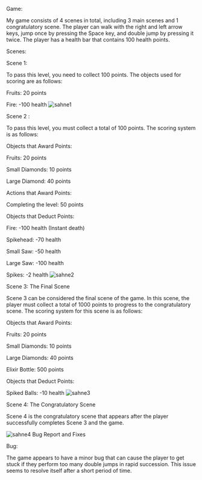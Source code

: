Game: 

My game consists of 4 scenes in total, including 3 main scenes and 1 congratulatory scene. The player can walk with the right and left arrow keys, jump once by pressing the Space key, and double jump by pressing it twice. The player has a health bar that contains 100 health points. 

Scenes: 

Scene 1: 

To pass this level, you need to collect 100 points. The objects used for scoring are as follows: 

Fruits: 20 points 

Fire: -100 health 
![sahne1](https://github.com/brcece/pixel-adventure1-game/assets/144183892/3925bc3e-32b5-4cf2-aca6-ac38230eb999)

Scene 2 : 

To pass this level, you must collect a total of 100 points. The scoring system is as follows: 

Objects that Award Points: 

Fruits: 20 points 

Small Diamonds: 10 points 

Large Diamond: 40 points 

Actions that Award Points: 

Completing the level: 50 points 

Objects that Deduct Points: 

Fire: -100 health (Instant death) 

Spikehead: -70 health 

Small Saw: -50 health 

Large Saw: -100 health 

Spikes: -2 health 
![sahne2](https://github.com/brcece/pixel-adventure1-game/assets/144183892/fc64d81f-2ab9-4cc8-aae8-1cfb66efaf87)

Scene 3: The Final Scene 

Scene 3 can be considered the final scene of the game. In this scene, the player must collect a total of 1000 points to progress to the congratulatory scene. The scoring system for this scene is as follows: 

Objects that Award Points: 

Fruits: 20 points 

Small Diamonds: 10 points 

Large Diamonds: 40 points 

Elixir Bottle: 500 points 

Objects that Deduct Points: 

Spiked Balls: -10 health 
![sahne3](https://github.com/brcece/pixel-adventure1-game/assets/144183892/af7b21b2-9450-4f58-853e-2396e996b15b)

Scene 4: The Congratulatory Scene 

Scene 4 is the congratulatory scene that appears after the player successfully completes Scene 3 and the game. 

 ![sahne4](https://github.com/brcece/pixel-adventure1-game/assets/144183892/24a87dad-77c9-421c-96cf-3c7d911a8113)
Bug Report and Fixes 

Bug: 

The game appears to have a minor bug that can cause the player to get stuck if they perform too many double jumps in rapid succession. This issue seems to resolve itself after a short period of time. 


